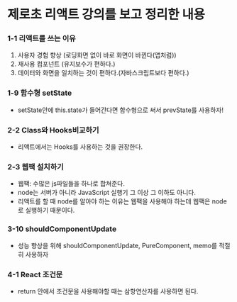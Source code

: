# 제로초 리액트 강의를 보고 정리한 내용

### 1-1 리액트를 쓰는 이유

1. 사용자 경험 향상 (로딩화면 없이 바로 화면이 바뀐다(앱처럼))
2. 재사용 컴포넌트 (유지보수가 편하다.)
3. 데이터와 화면을 일치하는 것이 편하다.(자바스크립트보다 편하다.)

### 1-9 함수형 setState

- setState안에 this.state가 들어간다면 함수형으로 써서 prevState를 사용하자!

### 2-2 Class와 Hooks비교하기

- 리액트에서는 Hooks를 사용하는 것을 권장한다.

### 2-3 웹팩 설치하기

- 웹팩: 수많은 js파일들을 하나로 합쳐준다.
- node는 서버가 아니라 JavaScript 실행기 그 이상 그 이하도 아니다.
- 리액트를 할 때 node를 알아야 하는 이유는 웹팩을 사용해야 하는데 웹팩은 node로 실행하기 때문이다.

### 3-10 shouldComponentUpdate

- 성능 향상을 위해 shouldComponentUpdate, PureComponent, memo를 적절히 사용하자

### 4-1 React 조건문

- return 안에서 조건문을 사용해야할 때는 삼항연산자를 사용하면 된다.
